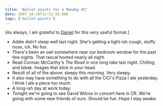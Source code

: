 ```yaml
---
title: 'Bullet points for a Monday #2'
date: 2007-10-29T12:51:55.000
tags: ['bullet-points']
---
```


\[As always, I am grateful to [Daniel](http://rmfo-blogs.com/daniel/) for this very useful format.\]

- Addie didn't sleep well last night. She's getting a tight-ish cough, stuffy nose, ick. No fun.
- There's been an owl somewhere near our bedroom window for the past few nights. That rascal hooted nearly all night.
- Read Cormac McCarthy's _The Road_ in one long take last night. Chilling and bleak. Images that stick in your head.
- Result of all of the above: sleepy this morning. Very sleepy.
- It also may have something to do with all the CiCi's Pizza I ate yesterday. I think I ate a piece too much.
- A long-ish day at work today.
- Tonight we're going to see David Wilcox in concert here in CR. We're going with some new friends of ours. Should be fun. Hope I stay awake.
